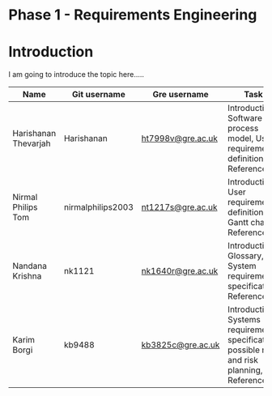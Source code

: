 # Phase 1 - Requirements Engineering

# Introduction

I am going to introduce the topic here.....

|Name|Git username|Gre username|Task|
|---|---|---|---|
|Harishanan Thevarjah|Harishanan|ht7998v@gre.ac.uk|Introduction, Software process model, User requirements definition, References|
|Nirmal Philips Tom|nirmalphilips2003|nt1217s@gre.ac.uk|Introduction, User requirements definition, Gantt chart, References|
|Nandana Krishna|nk1121|nk1640r@gre.ac.uk|Introduction, Glossary, System requirements specification, References|
|Karim Borgi|kb9488|kb3825c@gre.ac.uk|Introduction, Systems requirements specification, possible risk and risk planning, References|
